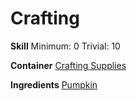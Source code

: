 <!-- TITLE: Pumpkin Seeds -->
<!-- SUBTITLE: Medium sized edible pumpkin seeds -->

# Crafting
**Skill**
Minimum: 0
Trivial: 10

**Container**
[Crafting Supplies](crafting-supplies)

**Ingredients**
[Pumpkin](pumpkin)